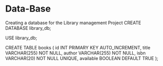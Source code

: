 # Data-Base
Creating a database for the Library management Project
CREATE DATABASE library_db;

USE library_db;

CREATE TABLE books (
    id INT PRIMARY KEY AUTO_INCREMENT,
    title VARCHAR(255) NOT NULL,
    author VARCHAR(255) NOT NULL,
    isbn VARCHAR(20) NOT NULL UNIQUE,
    available BOOLEAN DEFAULT TRUE
);

